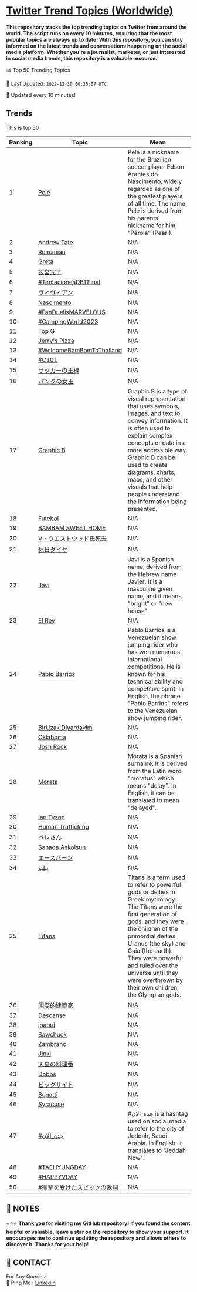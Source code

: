 [Twitter Trend Topics (Worldwide)](https://github.com/ErcinDedeoglu/Twitter-Trend-Topics)
==========

**This repository tracks the top trending topics on Twitter from around the world. 
The script runs on every 10 minutes, ensuring that the most popular topics are always up to date. 
With this repository, you can stay informed on the latest trends and conversations happening on the social media platform. 
Whether you're a journalist, marketer, or just interested in social media trends, this repository is a valuable resource.**


📊 Top 50 Trending Topics

📆 Last Updated: `2022-12-30 00:25:07 UTC`

🔧 Updated every 10 minutes!


## Trends

This is top 50

| Ranking | Topic | Mean |
| ------- | ------------ | ------------ |
| 1 | [Pelé](http://twitter.com/search?q=Pel%c3%a9) | Pelé is a nickname for the Brazilian soccer player Edson Arantes do Nascimento, widely regarded as one of the greatest players of all time. The name Pelé is derived from his parents' nickname for him, "Pérola" (Pearl). |
| 2 | [Andrew Tate](http://twitter.com/search?q=Andrew+Tate) | N/A |
| 3 | [Romanian](http://twitter.com/search?q=Romanian) | N/A |
| 4 | [Greta](http://twitter.com/search?q=Greta) | N/A |
| 5 | [設営完了](http://twitter.com/search?q=%e8%a8%ad%e5%96%b6%e5%ae%8c%e4%ba%86) | N/A |
| 6 | [#TentacionesDBTFinal](http://twitter.com/search?q=%23TentacionesDBTFinal) | N/A |
| 7 | [ヴィヴィアン](http://twitter.com/search?q=%e3%83%b4%e3%82%a3%e3%83%b4%e3%82%a3%e3%82%a2%e3%83%b3) | N/A |
| 8 | [Nascimento](http://twitter.com/search?q=Nascimento) | N/A |
| 9 | [#FanDuelisMARVELOUS](http://twitter.com/search?q=%23FanDuelisMARVELOUS) | N/A |
| 10 | [#CampingWorld2023](http://twitter.com/search?q=%23CampingWorld2023) | N/A |
| 11 | [Top G](http://twitter.com/search?q=Top+G) | N/A |
| 12 | [Jerry's Pizza](http://twitter.com/search?q=Jerry%27s+Pizza) | N/A |
| 13 | [#WelcomeBamBamToThailand](http://twitter.com/search?q=%23WelcomeBamBamToThailand) | N/A |
| 14 | [#C101](http://twitter.com/search?q=%23C101) | N/A |
| 15 | [サッカーの王様](http://twitter.com/search?q=%e3%82%b5%e3%83%83%e3%82%ab%e3%83%bc%e3%81%ae%e7%8e%8b%e6%a7%98) | N/A |
| 16 | [パンクの女王](http://twitter.com/search?q=%e3%83%91%e3%83%b3%e3%82%af%e3%81%ae%e5%a5%b3%e7%8e%8b) | N/A |
| 17 | [Graphic B](http://twitter.com/search?q=Graphic+B) | Graphic B is a type of visual representation that uses symbols, images, and text to convey information. It is often used to explain complex concepts or data in a more accessible way. Graphic B can be used to create diagrams, charts, maps, and other visuals that help people understand the information being presented. |
| 18 | [Futebol](http://twitter.com/search?q=Futebol) | N/A |
| 19 | [BAMBAM SWEET HOME](http://twitter.com/search?q=BAMBAM+SWEET+HOME) | N/A |
| 20 | [V・ウエストウッド氏死去](http://twitter.com/search?q=V%e3%83%bb%e3%82%a6%e3%82%a8%e3%82%b9%e3%83%88%e3%82%a6%e3%83%83%e3%83%89%e6%b0%8f%e6%ad%bb%e5%8e%bb) | N/A |
| 21 | [休日ダイヤ](http://twitter.com/search?q=%e4%bc%91%e6%97%a5%e3%83%80%e3%82%a4%e3%83%a4) | N/A |
| 22 | [Javi](http://twitter.com/search?q=Javi) | Javi is a Spanish name, derived from the Hebrew name Javier. It is a masculine given name, and it means "bright" or "new house". |
| 23 | [El Rey](http://twitter.com/search?q=El+Rey) | N/A |
| 24 | [Pablo Barrios](http://twitter.com/search?q=Pablo+Barrios) | Pablo Barrios is a Venezuelan show jumping rider who has won numerous international competitions. He is known for his technical ability and competitive spirit. In English, the phrase "Pablo Barrios" refers to the Venezuelan show jumping rider. |
| 25 | [BirUzak Diyardayim](http://twitter.com/search?q=BirUzak+Diyardayim) | N/A |
| 26 | [Oklahoma](http://twitter.com/search?q=Oklahoma) | N/A |
| 27 | [Josh Rock](http://twitter.com/search?q=Josh+Rock) | N/A |
| 28 | [Morata](http://twitter.com/search?q=Morata) | Morata is a Spanish surname. It is derived from the Latin word "moratus" which means "delay". In English, it can be translated to mean "delayed". |
| 29 | [Ian Tyson](http://twitter.com/search?q=Ian+Tyson) | N/A |
| 30 | [Human Trafficking](http://twitter.com/search?q=Human+Trafficking) | N/A |
| 31 | [ペレさん](http://twitter.com/search?q=%e3%83%9a%e3%83%ac%e3%81%95%e3%82%93) | N/A |
| 32 | [Sanada Askolsun](http://twitter.com/search?q=Sanada+Askolsun) | N/A |
| 33 | [エースバーン](http://twitter.com/search?q=%e3%82%a8%e3%83%bc%e3%82%b9%e3%83%90%e3%83%bc%e3%83%b3) | N/A |
| 34 | [بيليه](http://twitter.com/search?q=%d8%a8%d9%8a%d9%84%d9%8a%d9%87) | N/A |
| 35 | [Titans](http://twitter.com/search?q=Titans) | Titans is a term used to refer to powerful gods or deities in Greek mythology. The Titans were the first generation of gods, and they were the children of the primordial deities Uranus (the sky) and Gaia (the earth). They were powerful and ruled over the universe until they were overthrown by their own children, the Olympian gods. |
| 36 | [国際的建築家](http://twitter.com/search?q=%e5%9b%bd%e9%9a%9b%e7%9a%84%e5%bb%ba%e7%af%89%e5%ae%b6) | N/A |
| 37 | [Descanse](http://twitter.com/search?q=Descanse) | N/A |
| 38 | [joaqui](http://twitter.com/search?q=joaqui) | N/A |
| 39 | [Sawchuck](http://twitter.com/search?q=Sawchuck) | N/A |
| 40 | [Zambrano](http://twitter.com/search?q=Zambrano) | N/A |
| 41 | [Jinki](http://twitter.com/search?q=Jinki) | N/A |
| 42 | [天皇の料理番](http://twitter.com/search?q=%e5%a4%a9%e7%9a%87%e3%81%ae%e6%96%99%e7%90%86%e7%95%aa) | N/A |
| 43 | [Dobbs](http://twitter.com/search?q=Dobbs) | N/A |
| 44 | [ビッグサイト](http://twitter.com/search?q=%e3%83%93%e3%83%83%e3%82%b0%e3%82%b5%e3%82%a4%e3%83%88) | N/A |
| 45 | [Bugatti](http://twitter.com/search?q=Bugatti) | N/A |
| 46 | [Syracuse](http://twitter.com/search?q=Syracuse) | N/A |
| 47 | [#جده_الان](http://twitter.com/search?q=%23%d8%ac%d8%af%d9%87_%d8%a7%d9%84%d8%a7%d9%86) | #جده_الان is a hashtag used on social media to refer to the city of Jeddah, Saudi Arabia. In English, it translates to "Jeddah Now". |
| 48 | [#TAEHYUNGDAY](http://twitter.com/search?q=%23TAEHYUNGDAY) | N/A |
| 49 | [#HAPPYVDAY](http://twitter.com/search?q=%23HAPPYVDAY) | N/A |
| 50 | [#衝撃を受けたスピッツの歌詞](http://twitter.com/search?q=%23%e8%a1%9d%e6%92%83%e3%82%92%e5%8f%97%e3%81%91%e3%81%9f%e3%82%b9%e3%83%94%e3%83%83%e3%83%84%e3%81%ae%e6%ad%8c%e8%a9%9e) | N/A |




## 📝 NOTES

⭐⭐⭐ **Thank you for visiting my GitHub repository! If you found the content helpful or valuable, leave a star on the repository to show your support. It encourages me to continue updating the repository and allows others to discover it. Thanks for your help!**

## 📨 CONTACT

 For Any Queries:  
            🏓 Ping Me : [LinkedIn](https://www.linkedin.com/in/ercindedeoglu/)